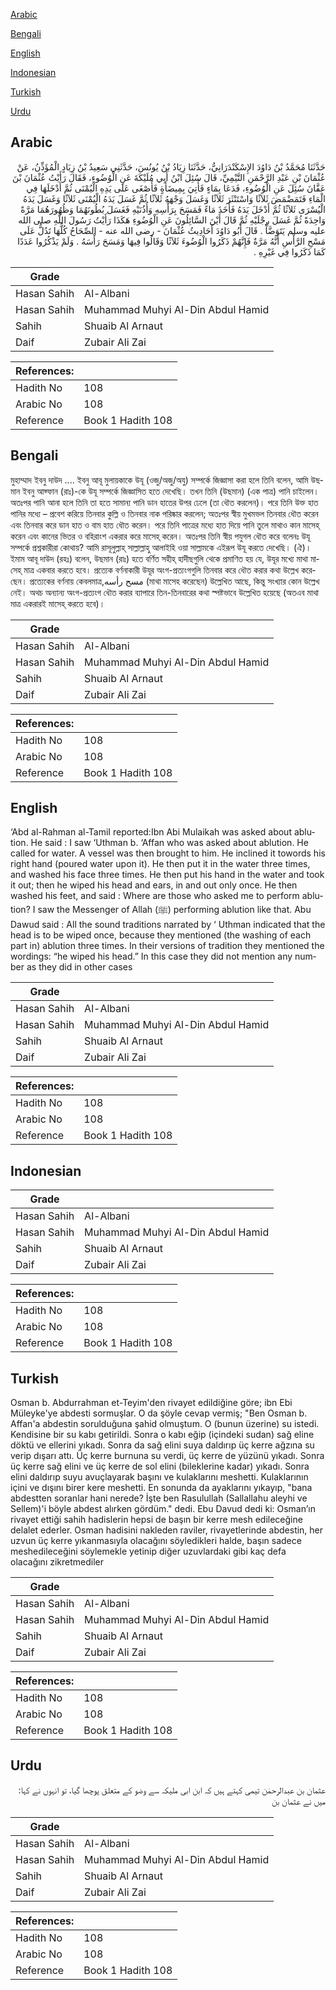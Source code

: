 [Arabic](#arabic)

[Bengali](#bengali)

[English](#english)

[Indonesian](#indonesian)

[Turkish](#turkish)

[Urdu](#urdu)

## Arabic


<div dir="rtl" lang="ar" style={{fontSize:'larger',backgroundColor:'#f8f9fa',padding:20}}>
حَدَّثَنَا مُحَمَّدُ بْنُ دَاوُدَ الإِسْكَنْدَرَانِيُّ، حَدَّثَنَا زِيَادُ بْنُ يُونُسَ، حَدَّثَنِي سَعِيدُ بْنُ زِيَادٍ الْمُؤَذِّنُ، عَنْ عُثْمَانَ بْنِ عَبْدِ الرَّحْمَنِ التَّيْمِيِّ، قَالَ سُئِلَ ابْنُ أَبِي مُلَيْكَةَ عَنِ الْوُضُوءِ، فَقَالَ رَأَيْتُ عُثْمَانَ بْنَ عَفَّانَ سُئِلَ عَنِ الْوُضُوءِ، فَدَعَا بِمَاءٍ فَأُتِيَ بِمِيضَأَةٍ فَأَصْغَى عَلَى يَدِهِ الْيُمْنَى ثُمَّ أَدْخَلَهَا فِي الْمَاءِ فَتَمَضْمَضَ ثَلاَثًا وَاسْتَنْثَرَ ثَلاَثًا وَغَسَلَ وَجْهَهُ ثَلاَثًا ثُمَّ غَسَلَ يَدَهُ الْيُمْنَى ثَلاَثًا وَغَسَلَ يَدَهُ الْيُسْرَى ثَلاَثًا ثُمَّ أَدْخَلَ يَدَهُ فَأَخَذَ مَاءً فَمَسَحَ بِرَأْسِهِ وَأُذُنَيْهِ فَغَسَلَ بُطُونَهُمَا وَظُهُورَهُمَا مَرَّةً وَاحِدَةً ثُمَّ غَسَلَ رِجْلَيْهِ ثُمَّ قَالَ أَيْنَ السَّائِلُونَ عَنِ الْوُضُوءِ هَكَذَا رَأَيْتُ رَسُولَ اللَّهِ صلى الله عليه وسلم يَتَوَضَّأُ ‏.‏ قَالَ أَبُو دَاوُدَ أَحَادِيثُ عُثْمَانَ - رضى الله عنه - الصِّحَاحُ كُلُّهَا تَدُلُّ عَلَى مَسْحِ الرَّأْسِ أَنَّهُ مَرَّةٌ فَإِنَّهُمْ ذَكَرُوا الْوُضُوءَ ثَلاَثًا وَقَالُوا فِيهَا وَمَسَحَ رَأْسَهُ ‏.‏ وَلَمْ يَذْكُرُوا عَدَدًا كَمَا ذَكَرُوا فِي غَيْرِهِ ‏.‏
</div>
<div style={{backgroundColor:'#f8f9fa',padding:20, marginBottom: 10}}><table> <thead> <tr> <th>Grade</th> <th></th> </tr> </thead> <tbody> <tr><td>Hasan Sahih</td><td>Al-Albani</td></tr><tr><td>Hasan Sahih</td><td>Muhammad Muhyi Al-Din Abdul Hamid</td></tr><tr><td>Sahih</td><td>Shuaib Al Arnaut</td></tr><tr><td>Daif</td><td>Zubair Ali Zai</td></tr></tbody></table><table> <thead> <tr> <th>References:</th> <th></th> </tr> </thead> <tbody><tr><td>Hadith No</td><td>108</td></tr><tr><td>Arabic No</td><td>108</td></tr><tr><td>Reference</td><td>Book 1 Hadith 108</td></tr></tbody></table></div>

## Bengali


<div dir="ltr" lang="bn" style={{fontSize:'larger',backgroundColor:'#f8f9fa',padding:20}}>
মুহাম্মাদ ইবনু দাউদ .... ইবনু আবূ মুলায়কাকে উযূ (ওজু/অজু/অযু) সম্পর্কে জিজ্ঞাসা করা হলে তিনি বলেন, আমি উছমান ইবনু আফ্ফান (রাঃ)-কে উযূ সম্পর্কে জিজ্ঞাসিত হতে দেখেছি। তখন তিনি (উছমান) (এক পাত্র) পানি চাইলেন। অতঃপর পানি আনা হলে তিনি তা হতে সামান্য পানি ডান হাতের উপর ঢেলে (তা ধৌত করলেন)। পরে তিনি উক্ত হাত পানির মধ্যে – প্রবেশ করিয়ে তিনবার কুল্লি ও তিনবার নাক পরিষ্কার করলেন; অতঃপর স্বীয় মুখমভল তিনবার ধৌত করেন এবং তিনবার করে ডান হাত ও বাম হাত ধৌত করেন। পরে তিনি পাত্রের মধ্যে হাত দিয়ে পানি তুলে মাথাও কান মাসেহ্ করেন এবং কানের ভিতর ও বহিরাংশ একরার করে মাসেহ্ করেন। অতঃপর তিনি স্বীয় পযুগল ধৌত করে বলেনঃ উযূ সম্পর্কে প্রশ্নকারীরা কোথায়? আমি রাসূলুল্লাহ্ সাল্লাল্লাহু আলাইহি ওয়া সাল্লামকে এইরূপ উযূ করতে দেখেছি। (ঐ)। ইমাম আবূ দাউদ (রহঃ) বলেন, উছমান (রাঃ) হতে বর্ণিত সহীহ্ হাদীছগুলি থেকে প্রমাণিত হয় যে, উযূর মখ্যে মাথা মাসেহ্ মাত্র একবার করতে হবে। প্রত্যেক বর্ণনাকারী উযূর অংগ-প্রত্যংগগুলি তিনবার করে ধৌত করার কথা উল্লেখ করেছেন। প্রত্যেকের বর্ণনায় কেবলমাত্র,مسح رأسه (মাথা মাসেহ করেছেন) উল্লেখিত আছে, কিন্তু সংখ্যার কোন উল্লেখ নেই। অথচ অন্যান্য অংগ-প্রত্যংগ ধৌত করার ব্যাপারে তিন-তিনবারের কথা স্পষ্টভাবে উল্লেখিত হয়েছে (অতএব মাথা মাত্র একরারই মাসেহ্ করতে হবে)।
</div>
<div style={{backgroundColor:'#f8f9fa',padding:20, marginBottom: 10}}><table> <thead> <tr> <th>Grade</th> <th></th> </tr> </thead> <tbody> <tr><td>Hasan Sahih</td><td>Al-Albani</td></tr><tr><td>Hasan Sahih</td><td>Muhammad Muhyi Al-Din Abdul Hamid</td></tr><tr><td>Sahih</td><td>Shuaib Al Arnaut</td></tr><tr><td>Daif</td><td>Zubair Ali Zai</td></tr></tbody></table><table> <thead> <tr> <th>References:</th> <th></th> </tr> </thead> <tbody><tr><td>Hadith No</td><td>108</td></tr><tr><td>Arabic No</td><td>108</td></tr><tr><td>Reference</td><td>Book 1 Hadith 108</td></tr></tbody></table></div>

## English


<div dir="ltr" lang="en" style={{fontSize:'larger',backgroundColor:'#f8f9fa',padding:20}}>
‘Abd al-Rahman al-TamiI reported:Ibn Abi Mulaikah was asked about ablution. He said : I saw ‘Uthman b. ‘Affan who was asked about ablution. He called for water. A vessel was then brought to him. He inclined it towords his right hand (poured water upon it). He then put it in the water three times, and washed his face three times. He then put his hand in the water and took it out; then he wiped his head and ears, in and out only once. He then washed his feet, and said : Where are those who asked me to perform ablution? I saw the Messenger of Allah (ﷺ) performing ablution like that. Abu Dawud said : All the sound traditions narrated by ‘ Uthman indicated that the head is to be wiped once, because they mentioned (the washing of each part in) ablution three times. In their versions of tradition they mentioned the wordings: “he wiped his head.” In this case they did not mention any number as they did in other cases
</div>
<div style={{backgroundColor:'#f8f9fa',padding:20, marginBottom: 10}}><table> <thead> <tr> <th>Grade</th> <th></th> </tr> </thead> <tbody> <tr><td>Hasan Sahih</td><td>Al-Albani</td></tr><tr><td>Hasan Sahih</td><td>Muhammad Muhyi Al-Din Abdul Hamid</td></tr><tr><td>Sahih</td><td>Shuaib Al Arnaut</td></tr><tr><td>Daif</td><td>Zubair Ali Zai</td></tr></tbody></table><table> <thead> <tr> <th>References:</th> <th></th> </tr> </thead> <tbody><tr><td>Hadith No</td><td>108</td></tr><tr><td>Arabic No</td><td>108</td></tr><tr><td>Reference</td><td>Book 1 Hadith 108</td></tr></tbody></table></div>

## Indonesian


<div dir="ltr" lang="id" style={{fontSize:'larger',backgroundColor:'#f8f9fa',padding:20}}>

</div>
<div style={{backgroundColor:'#f8f9fa',padding:20, marginBottom: 10}}><table> <thead> <tr> <th>Grade</th> <th></th> </tr> </thead> <tbody> <tr><td>Hasan Sahih</td><td>Al-Albani</td></tr><tr><td>Hasan Sahih</td><td>Muhammad Muhyi Al-Din Abdul Hamid</td></tr><tr><td>Sahih</td><td>Shuaib Al Arnaut</td></tr><tr><td>Daif</td><td>Zubair Ali Zai</td></tr></tbody></table><table> <thead> <tr> <th>References:</th> <th></th> </tr> </thead> <tbody><tr><td>Hadith No</td><td>108</td></tr><tr><td>Arabic No</td><td>108</td></tr><tr><td>Reference</td><td>Book 1 Hadith 108</td></tr></tbody></table></div>

## Turkish


<div dir="ltr" lang="tr" style={{fontSize:'larger',backgroundColor:'#f8f9fa',padding:20}}>
Osman b. Abdurrahman et-Teyim'den rivayet edildiğine göre; ibn Ebi Müleyke'ye abdesti sormuşlar. O da şöyle cevap vermiş; "Ben Osman b. Affan'a abdestin sorulduğuna şahid olmuştum. O (bunun üzerine) su istedi. Kendisine bir su kabı getirildi. Sonra o kabı eğip (içindeki sudan) sağ eline döktü ve ellerini yıkadı. Sonra da sağ elini suya daldırıp üç kerre ağzına su verip dışarı attı. Üç kerre burnuna su verdi, üç kerre de yüzünü yıkadı. Sonra üç kerre sağ elini ve üç kerre de sol elini (bileklerine kadar) yıkadı. Sonra elini daldırıp suyu avuçlayarak başını ve kulaklarını meshetti. Kulaklarının içini ve dışını birer kere meshetti. En sonunda da ayaklarını yıkayıp, "bana abdestten soranlar hani nerede? İşte ben Rasulullah (Sallallahu aleyhi ve Sellem)'i böyle abdest alırken gördüm." dedi. Ebu Davud dedi ki: Osman’ın rivayet ettiği sahih hadislerin hepsi de başın bir kerre mesh edileceğine delalet ederler. Osman hadisini nakleden raviler, rivayetlerinde abdestin, her uzvun üç kerre yıkanmasıyla olacağını söyledikleri halde, başın sadece meshedileceğini söylemekle yetinip diğer uzuvlardaki gibi kaç defa olacağını zikretmediler
</div>
<div style={{backgroundColor:'#f8f9fa',padding:20, marginBottom: 10}}><table> <thead> <tr> <th>Grade</th> <th></th> </tr> </thead> <tbody> <tr><td>Hasan Sahih</td><td>Al-Albani</td></tr><tr><td>Hasan Sahih</td><td>Muhammad Muhyi Al-Din Abdul Hamid</td></tr><tr><td>Sahih</td><td>Shuaib Al Arnaut</td></tr><tr><td>Daif</td><td>Zubair Ali Zai</td></tr></tbody></table><table> <thead> <tr> <th>References:</th> <th></th> </tr> </thead> <tbody><tr><td>Hadith No</td><td>108</td></tr><tr><td>Arabic No</td><td>108</td></tr><tr><td>Reference</td><td>Book 1 Hadith 108</td></tr></tbody></table></div>

## Urdu


<div dir="rtl" lang="ur" style={{fontSize:'larger',backgroundColor:'#f8f9fa',padding:20}}>
عثمان بن عبدالرحمٰن تیمی کہتے ہیں کہ ابن ابی ملیکہ سے وضو کے متعلق پوچھا گیا، تو انہوں نے کہا: میں نے عثمان بن
</div>
<div style={{backgroundColor:'#f8f9fa',padding:20, marginBottom: 10}}><table> <thead> <tr> <th>Grade</th> <th></th> </tr> </thead> <tbody> <tr><td>Hasan Sahih</td><td>Al-Albani</td></tr><tr><td>Hasan Sahih</td><td>Muhammad Muhyi Al-Din Abdul Hamid</td></tr><tr><td>Sahih</td><td>Shuaib Al Arnaut</td></tr><tr><td>Daif</td><td>Zubair Ali Zai</td></tr></tbody></table><table> <thead> <tr> <th>References:</th> <th></th> </tr> </thead> <tbody><tr><td>Hadith No</td><td>108</td></tr><tr><td>Arabic No</td><td>108</td></tr><tr><td>Reference</td><td>Book 1 Hadith 108</td></tr></tbody></table></div>